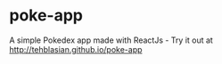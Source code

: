 # poke-app
A simple Pokedex app made with ReactJs - Try it out at http://tehblasian.github.io/poke-app
